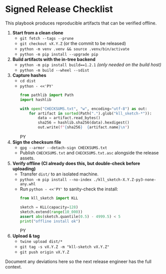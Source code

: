 # Signed Release Checklist

This playbook produces reproducible artifacts that can be verified offline.

1. **Start from a clean clone**
   - `git fetch --tags --prune`
   - `git checkout vX.Y.Z` (or the commit to be released)
   - `python -m venv .venv && source .venv/bin/activate`
   - `python -m pip install --upgrade pip`
2. **Build artifacts with the in-tree backend**
   - `python -m pip install build==1.2.1` *(only needed on the build host)*
   - `python -m build --wheel --sdist`
3. **Capture hashes**
   - `cd dist`
   - `python - <<'PY'`
     ```python
     from pathlib import Path
     import hashlib

     with open("CHECKSUMS.txt", "w", encoding="utf-8") as out:
         for artifact in sorted(Path(".").glob("kll_sketch-*")):
             data = artifact.read_bytes()
             sha256 = hashlib.sha256(data).hexdigest()
             out.write(f"{sha256}  {artifact.name}\n")
     ```
     PY
4. **Sign the checksum file**
   - `gpg --armor --detach-sign CHECKSUMS.txt`
   - Publish `CHECKSUMS.txt` and `CHECKSUMS.txt.asc` alongside the release assets.
5. **Verify offline (CI already does this, but double-check before uploading)**
   - Transfer `dist/` to an isolated machine.
   - `python -m pip install --no-index ./kll_sketch-X.Y.Z-py3-none-any.whl`
   - Run `python - <<'PY'` to sanity-check the install:
     ```python
     from kll_sketch import KLL

     sketch = KLL(capacity=128)
     sketch.extend(range(10_000))
     assert abs(sketch.quantile(0.5) - 4999.5) < 5
     print("offline install ok")
     ```
     PY
6. **Upload & tag**
   - `twine upload dist/*`
   - `git tag -s vX.Y.Z -m "kll-sketch vX.Y.Z"`
   - `git push origin vX.Y.Z`

Document any deviations here so the next release engineer has the full context.
